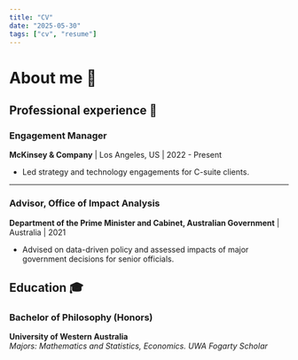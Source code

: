 ```yaml
---
title: "CV"
date: "2025-05-30"
tags: ["cv", "resume"]
---
```


# About me 📄

## Professional experience 💼

### Engagement Manager
**McKinsey & Company** | Los Angeles, US | 2022 - Present  
- Led strategy and technology engagements for C-suite clients.

---

### Advisor, Office of Impact Analysis
**Department of the Prime Minister and Cabinet, Australian Government** | Australia | 2021
- Advised on data-driven policy and assessed impacts of major government decisions for senior officials.

## Education 🎓

### Bachelor of Philosophy (Honors)
**University of Western Australia**  
*Majors: Mathematics and Statistics, Economics. UWA Fogarty Scholar*